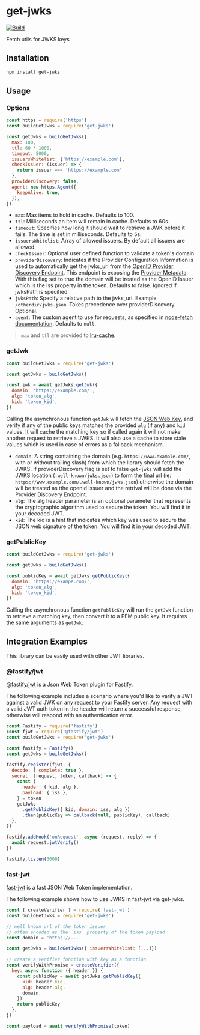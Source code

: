 # get-jwks

[![Build](https://github.com/nearform/get-jwks/workflows/CI/badge.svg)](https://github.com/nearform/get-jwks/actions?query=workflow%3ACI)

Fetch utils for JWKS keys

## Installation

```bash
npm install get-jwks
```

## Usage

### Options

```js
const https = require('https')
const buildGetJwks = require('get-jwks')

const getJwks = buildGetJwks({
  max: 100,
  ttl: 60 * 1000,
  timeout: 5000,
  issuersWhitelist: ['https://example.com'],
  checkIssuer: (issuer) => {
    return issuer === 'https://example.com'
  },
  providerDiscovery: false,
  agent: new https.Agent({
    keepAlive: true,
  }),
})
```

- `max`: Max items to hold in cache. Defaults to 100.
- `ttl`: Milliseconds an item will remain in cache. Defaults to 60s.
- `timeout`: Specifies how long it should wait to retrieve a JWK before it fails. The time is set in milliseconds. Defaults to 5s.
- `issuersWhitelist`: Array of allowed issuers. By default all issuers are allowed.
- `checkIssuer`: Optional user defined function to validate a token's domain
- `providerDiscovery`: Indicates if the Provider Configuration Information is used to automatically get the jwks_uri from the [OpenID Provider Discovery Endpoint](https://openid.net/specs/openid-connect-discovery-1_0.html#ProviderConfig). This endpoint is exposing the [Provider Metadata](https://openid.net/specs/openid-connect-discovery-1_0.html#ProviderMetadata). With this flag set to true the domain will be treated as the OpenID Issuer which is the iss property in the token. Defaults to false. Ignored if jwksPath is specified.
- `jwksPath`: Specify a relative path to the jwks_uri. Example `/otherdir/jwks.json`. Takes precedence over providerDiscovery. Optional.
- `agent`: The custom agent to use for requests, as specified in [node-fetch documentation](https://github.com/node-fetch/node-fetch#custom-agent). Defaults to `null`.

> `max` and `ttl` are provided to [lru-cache](https://www.npmjs.com/package/lru-cache).

### getJwk

```js
const buildGetJwks = require('get-jwks')

const getJwks = buildGetJwks()

const jwk = await getJwks.getJwk({
  domain: 'https://example.com/',
  alg: 'token_alg',
  kid: 'token_kid',
})
```

Calling the asynchronous function `getJwk` will fetch the [JSON Web Key](https://tools.ietf.org/html/rfc7517), and verify if any of the public keys matches the provided `alg` (if any) and `kid` values. It will cache the matching key so if called again it will not make another request to retrieve a JWKS. It will also use a cache to store stale values which is used in case of errors as a fallback mechanism.

- `domain`: A string containing the domain (e.g. `https://www.example.com/`, with or without trailing slash) from which the library should fetch the JWKS. If providerDiscovery flag is set to false `get-jwks` will add the JWKS location (`.well-known/jwks.json`) to form the final url (ie: `https://www.example.com/.well-known/jwks.json`) otherwise the domain will be treated as tthe openid issuer and the retrival will be done via the Provider Discovery Endpoint.
- `alg`: The alg header parameter is an optional parameter that represents the cryptographic algorithm used to secure the token. You will find it in your decoded JWT.
- `kid`: The kid is a hint that indicates which key was used to secure the JSON web signature of the token. You will find it in your decoded JWT.

### getPublicKey

```js
const buildGetJwks = require('get-jwks')

const getJwks = buildGetJwks()

const publicKey = await getJwks.getPublicKey({
  domain: 'https://exampe.com/',
  alg: 'token_alg',
  kid: 'token_kid',
})
```

Calling the asynchronous function `getPublicKey` will run the `getJwk` function to retrieve a matching key, then convert it to a PEM public key. It requires the same arguments as `getJwk`.

## Integration Examples

This library can be easily used with other JWT libraries.

### @fastify/jwt

[@fastify/jwt](https://github.com/fastify/fastify-jwt) is a Json Web Token plugin for [Fastify](https://www.fastify.io/).

The following example includes a scenario where you'd like to varify a JWT against a valid JWK on any request to your Fastify server. Any request with a valid JWT auth token in the header will return a successful response, otherwise will respond with an authentication error.

```js
const Fastify = require('fastify')
const fjwt = require('@fastify/jwt')
const buildGetJwks = require('get-jwks')

const fastify = Fastify()
const getJwks = buildGetJwks()

fastify.register(fjwt, {
  decode: { complete: true },
  secret: (request, token, callback) => {
    const {
      header: { kid, alg },
      payload: { iss },
    } = token
    getJwks
      .getPublicKey({ kid, domain: iss, alg })
      .then(publicKey => callback(null, publicKey), callback)
  },
})

fastify.addHook('onRequest', async (request, reply) => {
  await request.jwtVerify()
})

fastify.listen(3000)
```

### fast-jwt

[fast-jwt](https://github.com/nearform/fast-jwt) is a fast JSON Web Token implementation.

The following example shows how to use JWKS in fast-jwt via get-jwks.

```js
const { createVerifier } = require('fast-jwt')
const buildGetJwks = require('get-jwks')

// well known url of the token issuer
// often encoded as the `iss` property of the token payload
const domain = 'https://...'

const getJwks = buildGetJwks({ issuersWhitelist: [...]})

// create a verifier function with key as a function
const verifyWithPromise = createVerifier({
  key: async function ({ header }) {
    const publicKey = await getJwks.getPublicKey({
      kid: header.kid,
      alg: header.alg,
      domain,
    })
    return publicKey
  },
})

const payload = await verifyWithPromise(token)
```
